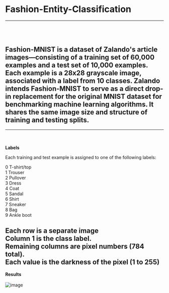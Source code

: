 # Fashion-Entity-Classification
---
<br><br>Fashion-MNIST is a dataset of Zalando's article images—consisting of a training set of 60,000 examples and a test set of 10,000 examples. Each example is a 28x28 grayscale image, associated with a label from 10 classes. Zalando intends Fashion-MNIST to serve as a direct drop-in replacement for the original MNIST dataset for benchmarking machine learning algorithms. It shares the same image size and structure of training and testing splits.
---
---
<br><br>
<b>Labels<br></b>



Each training and test example is assigned to one of the following labels:

0 T-shirt/top<br>
1 Trouser<br>
2 Pullover<br>
3 Dress<br>
4 Coat<br>
5 Sandal<br>
6 Shirt<br>
7 Sneaker<br>
8 Bag<br>
9 Ankle boot<br>


Each row is a separate image<br>
Column 1 is the class label.<br>
Remaining columns are pixel numbers (784 total).<br>
Each value is the darkness of the pixel (1 to 255)<br>
---
<b> Results</b>
<br><br>
![image](https://user-images.githubusercontent.com/37467941/148023875-912ab60e-0a19-4844-9cc5-6d3b9d52a45c.png)
